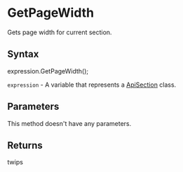 # GetPageWidth

Gets page width for current section.

## Syntax

expression.GetPageWidth();

`expression` - A variable that represents a [ApiSection](../ApiSection.md) class.

## Parameters

This method doesn't have any parameters.

## Returns

twips